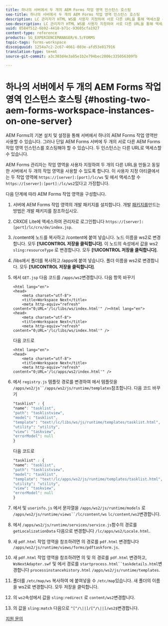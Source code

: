 ```yaml
---
title: 하나의 서버에서 두 개의 AEM Forms 작업 영역 인스턴스 호스팅
seo-title: 하나의 서버에서 두 개의 AEM Forms 작업 영역 인스턴스 호스팅
description: LC 관리자가 HTML WS를 사용자 지정하여 서로 다른 URL을 통해 액세스할 수 있는 단일 서버에 두 개의 인스턴스를 호스팅할 수 있는 방법입니다.
seo-description: LC 관리자가 HTML WS를 사용자 지정하여 서로 다른 URL을 통해 액세스할 수 있는 단일 서버에 두 개의 인스턴스를 호스팅할 수 있는 방법입니다.
uuid: 0584f512-6b92-4418-b71c-93605cfa1927
content-type: reference
products: SG_EXPERIENCEMANAGER/6.5/FORMS
topic-tags: forms-workspace
discoiquuid: 1254a7c2-2c67-4661-803e-afd53e817916
translation-type: tm+mt
source-git-commit: a3c303d4e3a85e1b2e794bec2006c335056309fb

---
```



# 하나의 서버에서 두 개의 AEM Forms 작업 영역 인스턴스 호스팅 {#hosting-two-aem-forms-workspace-instances-on-one-server}

AEM Forms의 기본 설치 및 설정을 통해 서버에서 하나의 AEM Forms 작업 영역만 사용할 수 있습니다. 그러나 단일 AEM Forms 서버에 두 개의 서로 다른 AEM Forms 작업 영역 인스턴스를 호스팅해야 할 수 있습니다. 두 인스턴스는 다른 URL로 액세스할 수 있습니다.

AEM Forms 관리자는 작업 영역을 사용자 지정하여 두 개의 다른 URL을 만들고 동일한 서버에서 두 개의 작업 영역을 사용할 수 있도록 합니다. 이 사용자 지정 아티클에서는 두 작업 영역에 `https://[server]:[port]/lc/ws` 및 에서 액세스할 수 `https://[server]:[port]:/lc/ws2`있다고 가정합니다.

다음 단계에 따라 AEM Forms 작업 영역을 구성합니다.

1. 서버에 AEM Forms 작업 영역의 개발 패키지를 설치합니다. 개발 [패키지를](/help/forms/using/introduction-customizing-html-workspace.md#p-crx-package-p)만드는 방법은 개발 패키지를 참조하십시오.
1. CRXDE Lite에 액세스하여 관리자로 로그인합니다 `https://[server]:[port]/lc/crx/de/index.jsp`.
1. /content에 노드를 복사하고 /content에 붙여 넣습니다. 노드 이름을 ws2로 변경합니다. 모두 **[!UICONTROL 저장을 클릭합니다]**. 이 노드의 속성에서 값을 ws2 `sling:resourceType` 로 변경합니다. 모두 **[!UICONTROL 저장을 클릭합니다]**.

1. /libs에서 폴더를 복사하고 /apps에 붙여 넣습니다. 폴더 이름을 ws2로 변경합니다. 모두 **[!UICONTROL 저장을 클릭합니다]**.
1. 에서 `GET.jsp` 다음 코드를 `/apps/ws2`변경합니다. 다음 항목 바꾸기

   ```
   <html lang="en">
   <head>
       <meta charset="utf-8">
       <title>Workspace Next</title>
       <meta http-equiv="refresh" content="0;URL='/lc/libs/ws/index.html'" /><html lang="en">
   <head>
       <meta charset="utf-8">
       <title>Workspace Next</title>
       <meta http-equiv="refresh" content="0;URL='/lc/libs/ws/index.html'" />
   ```

   다음 코드로

   ```
   <html lang="en">
   <head>
       <meta charset="utf-8">
       <title>Workspace Next</title>
       <meta http-equiv="refresh" content="0;URL='/lc/apps/ws2/index.html'" />
   ```

1. 에서 `registry.js` 템플릿 경로를 변경하여 에서 템플릿을 `/apps/ws2/js``/apps/ws2/js/runtime/templates`참조합니다. 다음 코드 바꾸기

   ```css
   "tasklist" : {
   "name": "tasklist",
   "path": "tasklistview",
   "model": "tasklist",
   "template": "text!/lc/libs/ws/js/runtime/templates/tasklist.html",
   "utility": "utility",
   "view": "taskview",
   "errorModel": null
   }
   ```

   다음 코드로

   ```css
   "tasklist" : {
   "name": "tasklist",
   "path": "tasklistview",
   "model": "tasklist",
   "template": "text!/lc/apps/ws2/js/runtime/templates/tasklist.html",
   "utility": "utility",
   "view": "taskview",
   "errorModel": null
   }
   ```

1. 에서 및 `userinfo.js` 에서 문자열을 `/apps/ws2/js/runtime/models` 로 `/apps/ws2/js/runtime/views``/lc/content/ws` `lc/content/ws2`변경합니다.

1. 에서 `/apps/ws2/js/runtime/services/service.js`함수의 경로를 `getLocalizationData` 다음으로 변경합니다 `/lc/apps/ws2/Locale.html`.

1. 새 `pdf.html` 작업 영역을 참조하려면 의 경로를 `pdf.html` 변경합니다 `/apps/ws2/js/runtime/views/forms/pdftaskform.js`.

1. 새 `pdf.html` 작업 영역을 참조하려면 의 및 의 경로를 `pdf.html` 변경하고, `WsNextAdapter.swf` 및 에서 경로를 `startprocess.html``taskdetails.html`변경합니다 `processinstancehistory.html` `/apps/ws2/js/runtime/templates`.

1. 폴더를 `/etc/map/ws` 복사하여 에 붙여넣을 수 `/etc/map`있습니다. 새 폴더의 이름을 ws2로 변경합니다. 모두 저장을 클릭합니다.

1. 의 `ws2`속성에서 값을 `sling:redirect` 로 `content/ws2`변경합니다.

1. 의 값을 `sling:match` 다음으로 `^[^/\||]/[^/\||]/ws2$`변경합니다.

[지원 문의](https://www.adobe.com/account/sign-in.supportportal.html)
